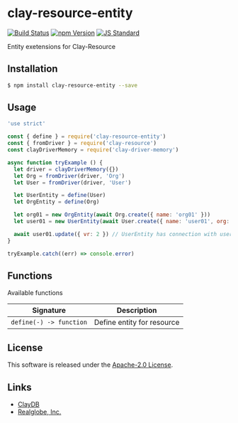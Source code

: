 clay-resource-entity
==========

<!---
This file is generated by ape-tmpl. Do not update manually.
--->

<!-- Badge Start -->
<a name="badges"></a>

[![Build Status][bd_travis_shield_url]][bd_travis_url]
[![npm Version][bd_npm_shield_url]][bd_npm_url]
[![JS Standard][bd_standard_shield_url]][bd_standard_url]

[bd_repo_url]: https://github.com/realglobe-Inc/clay-resource-entity
[bd_travis_url]: http://travis-ci.org/realglobe-Inc/clay-resource-entity
[bd_travis_shield_url]: http://img.shields.io/travis/realglobe-Inc/clay-resource-entity.svg?style=flat
[bd_travis_com_url]: http://travis-ci.com/realglobe-Inc/clay-resource-entity
[bd_travis_com_shield_url]: https://api.travis-ci.com/realglobe-Inc/clay-resource-entity.svg?token=
[bd_license_url]: https://github.com/realglobe-Inc/clay-resource-entity/blob/master/LICENSE
[bd_codeclimate_url]: http://codeclimate.com/github/realglobe-Inc/clay-resource-entity
[bd_codeclimate_shield_url]: http://img.shields.io/codeclimate/github/realglobe-Inc/clay-resource-entity.svg?style=flat
[bd_codeclimate_coverage_shield_url]: http://img.shields.io/codeclimate/coverage/github/realglobe-Inc/clay-resource-entity.svg?style=flat
[bd_gemnasium_url]: https://gemnasium.com/realglobe-Inc/clay-resource-entity
[bd_gemnasium_shield_url]: https://gemnasium.com/realglobe-Inc/clay-resource-entity.svg
[bd_npm_url]: http://www.npmjs.org/package/clay-resource-entity
[bd_npm_shield_url]: http://img.shields.io/npm/v/clay-resource-entity.svg?style=flat
[bd_standard_url]: http://standardjs.com/
[bd_standard_shield_url]: https://img.shields.io/badge/code%20style-standard-brightgreen.svg

<!-- Badge End -->


<!-- Description Start -->
<a name="description"></a>

Entity exetensions for Clay-Resource

<!-- Description End -->


<!-- Overview Start -->
<a name="overview"></a>



<!-- Overview End -->


<!-- Sections Start -->
<a name="sections"></a>

<!-- Section from "doc/guides/01.Installation.md.hbs" Start -->

<a name="section-doc-guides-01-installation-md"></a>

Installation
-----

```bash
$ npm install clay-resource-entity --save
```


<!-- Section from "doc/guides/01.Installation.md.hbs" End -->

<!-- Section from "doc/guides/02.Usage.md.hbs" Start -->

<a name="section-doc-guides-02-usage-md"></a>

Usage
---------

```javascript
'use strict'

const { define } = require('clay-resource-entity')
const { fromDriver } = require('clay-resource')
const clayDriverMemory = require('clay-driver-memory')

async function tryExample () {
  let driver = clayDriverMemory({})
  let Org = fromDriver(driver, 'Org')
  let User = fromDriver(driver, 'User')

  let UserEntity = define(User)
  let OrgEntity = define(Org)

  let org01 = new OrgEntity(await Org.create({ name: 'org01' }))
  let user01 = new UserEntity(await User.create({ name: 'user01', org: org01 }))

  await user01.update({ vr: 2 }) // UserEntity has connection with user resource
}

tryExample.catch((err) => console.error)

```


<!-- Section from "doc/guides/02.Usage.md.hbs" End -->

<!-- Section from "doc/guides/03.Functions.md.hbs" Start -->

<a name="section-doc-guides-03-functions-md"></a>

Functions
---------

Available functions

| Signature | Description |
| ---- | ----------- |
| `define(-) -> function` | Define entity for resource |


<!-- Section from "doc/guides/03.Functions.md.hbs" End -->


<!-- Sections Start -->


<!-- LICENSE Start -->
<a name="license"></a>

License
-------
This software is released under the [Apache-2.0 License](https://github.com/realglobe-Inc/clay-resource-entity/blob/master/LICENSE).

<!-- LICENSE End -->


<!-- Links Start -->
<a name="links"></a>

Links
------

+ [ClayDB][clay_d_b_url]
+ [Realglobe, Inc.][realglobe,_inc__url]

[clay_d_b_url]: https://github.com/realglobe-Inc/claydb
[realglobe,_inc__url]: http://realglobe.jp

<!-- Links End -->
